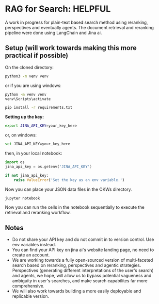 # RAG for Search: HELPFUL
A work in progress for plain-text based search method using reranking, perspectives and eventually agents. The document retrieval and reranking pipeline were done using LangChain and Jina ai. 

## Setup (will work towards making this more practical if possible)
On the cloned directory:
```bash
python3 -m venv venv
```
or if you are using windows:
```bash
python -m venv venv
venv\Scripts\activate
```
```bash
pip install -r requirements.txt
```
**Setting up the key:**
```bash
export JINA_API_KEY=your_key_here
```
or, on windows:
```bash
set JINA_API_KEY=your_key_here
```
then, in your local notebook:
```python
import os
jina_api_key = os.getenv('JINA_API_KEY')

if not jina_api_key:
    raise ValueError('Set the key as an env variable.')
```
Now you can place your JSON data files in the OKWs directory. 
```bash
jupyter notebook
```
Now you can run the cells in the notebook sequentially to execute the retrieval and reranking workflow. 

## Notes
- Do not share your API key and do not commit in to version control. Use env variables instead. 
- You can find your API key on jina ai's website landing page, no need to create an account. 
- We are working towards a fully open-sourced version of multi-faceted search based on reranking, perspectives and agentic strategies. Perspectives (generating different interpretations of the user's search) and agents, we hope, will allow us to bypass potential vagueness and ambiguity in user's searches, and make search capabilites far more comprehensive.
- We will also work towards building a more easily deployable and replicable version.
